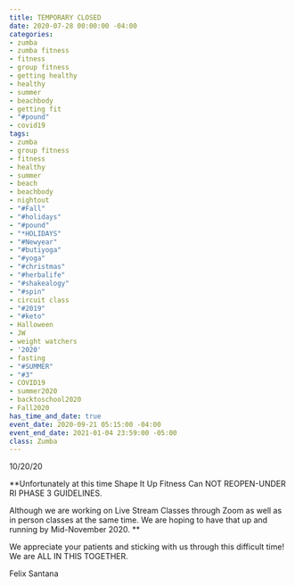 ```yaml
---
title: TEMPORARY CLOSED
date: 2020-07-28 00:00:00 -04:00
categories:
- zumba
- zumba fitness
- fitness
- group fitness
- getting healthy
- healthy
- summer
- beachbody
- getting fit
- "#pound"
- covid19
tags:
- zumba
- group fitness
- fitness
- healthy
- summer
- beach
- beachbody
- nightout
- "#Fall"
- "#holidays"
- "#pound"
- "*HOLIDAYS"
- "#Newyear"
- "#butiyoga"
- "#yoga"
- "#christmas"
- "#herbalife"
- "#shakealogy"
- "#spin"
- circuit class
- "#2019"
- "#keto"
- Halloween
- JW
- weight watchers
- '2020'
- fasting
- "#SUMMER"
- "#3"
- COVID19
- summer2020
- backtoschool2020
- Fall2020
has_time_and_date: true
event_date: 2020-09-21 05:15:00 -04:00
event_end_date: 2021-01-04 23:59:00 -05:00
class: Zumba
---
```


10/20/20

**Unfortunately at this time Shape It Up Fitness Can NOT REOPEN-UNDER RI PHASE 3 GUIDELINES. 

Although we are working on Live Stream Classes through Zoom as well as in person classes at the same time. We are hoping to have that up and running by Mid-November 2020.
**

We appreciate your patients and sticking with us through this difficult time! We are ALL IN THIS TOGETHER.

Felix Santana
